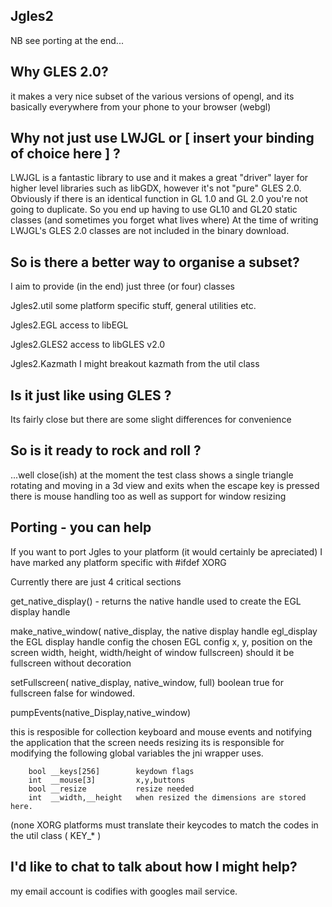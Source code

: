 
Jgles2
------

NB see porting at the end...


Why GLES 2.0?
-------------

it makes a very nice subset of the various versions of opengl, and its
basically everywhere from your phone to your browser (webgl)



Why not just use LWJGL or [ insert your binding of choice here ] ?
------------------------------------------------------------------

LWJGL is a fantastic library to use and it makes a great "driver"
layer for higher level libraries such as libGDX, however it's not "pure"
GLES 2.0.  Obviously if there is an identical function in GL 1.0 and 
GL 2.0 you're not going to duplicate.  So you end up having to use GL10 
and GL20 static classes (and sometimes you forget what lives where)
At the time of writing LWJGL's GLES 2.0 classes are not included in
the binary download. 



So is there a better way to organise a subset?
----------------------------------------------

I aim to provide (in the end) just three (or four) classes

Jgles2.util    some platform specific stuff, general utilities etc.

Jgles2.EGL     access to libEGL

Jgles2.GLES2   access to libGLES v2.0

Jgles2.Kazmath  I might breakout kazmath from the util class



Is it just like using GLES ?
----------------------------

Its fairly close but there are some slight differences for convenience



So is it ready to rock and roll ?
---------------------------------

...well close(ish) at the moment the test class shows a single triangle
rotating and moving in a 3d view and exits when the escape key is pressed
there is mouse handling too as well as support for window resizing



Porting - you can help
----------------------

If you want to port Jgles to your platform (it would certainly be
apreciated) I have marked any platform specific with #ifdef XORG

Currently there are just 4 critical sections

get_native_display() - returns the native handle used to create the EGL
display handle

make_native_window(
            native_display,     the native display handle
            egl_display         the EGL display handle
            config              the chosen EGL config
            x, y,               position on the screen
            width, height,      width/height of window 
            fullscreen)         should it be fullscreen without decoration

setFullscreen(
            native_display,
            native_window,
            full)              boolean true for fullscreen false for windowed.
    

pumpEvents(native_Display,native_window)

this is resposible for collection keyboard and mouse events
and notifying the application that the screen needs resizing
its is responsible for modifying the following global variables
the jni wrapper uses.

        bool __keys[256]        keydown flags
        int  __mouse[3]         x,y,buttons
        bool __resize           resize needed
        int  __width,__height   when resized the dimensions are stored here.

(none XORG platforms must translate their keycodes to match the codes in
the util class ( KEY_* )



I'd like to chat to talk about how I might help?
------------------------------------------------

my email account is codifies with googles mail service.
 
